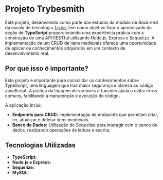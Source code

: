 # Projeto Trybesmith

Este projeto, desenvolvido como parte dos estudos do módulo de _Back-end_ da escola de tecnologia [Trybe](https://www.betrybe.com/), tem como objetivo fixar o aprendizado da seção de **TypeScript** proporcionando uma experiência prática com a construção de uma API RESTful utilizando Node.js, Express e Sequelize. A implementação de um CRUD de itens medievais oferece uma oportunidade de aplicar os conhecimentos adquiridos em um contexto de desenvolvimento real.

## Por que isso é importante?

Este projeto é importante para consolidar os conhecimentos sobre TypeScript, uma linguagem que traz maior segurança e clareza ao código JavaScript. A prática da tipagem de variáveis e funções ajuda a evitar erros comuns, facilitando a manutenção e evolução do código.

 A aplicação inclui:

-   **Endpoints para CRUD:** Implementação de endpoints que permitam criar, ler, atualizar e deletar itens medievais.
-   **Banco de Dados:** Utilização do Sequelize para interagir com o banco de dados, realizando operações de leitura e escrita.

## Tecnologias Utilizadas

-   **TypeScript:** 
-   **Node.js e Express:** 
-   **Sequelize:** 
-   **MySQL:**
